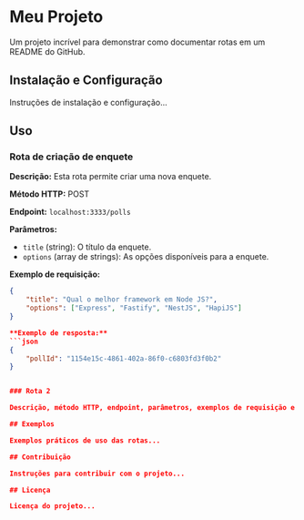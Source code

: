 # Meu Projeto

Um projeto incrível para demonstrar como documentar rotas em um README do GitHub.

## Instalação e Configuração

Instruções de instalação e configuração...

## Uso

### Rota de criação de enquete

**Descrição:** Esta rota permite criar uma nova enquete.

**Método HTTP:** POST

**Endpoint:** `localhost:3333/polls`

**Parâmetros:**
- `title` (string): O título da enquete.
- `options` (array de strings): As opções disponíveis para a enquete.

**Exemplo de requisição:**
```json
{
	"title": "Qual o melhor framework em Node JS?",
	"options": ["Express", "Fastify", "NestJS", "HapiJS"]
}

**Exemplo de resposta:**
```json
{
	"pollId": "1154e15c-4861-402a-86f0-c6803fd3f0b2"
}


### Rota 2

Descrição, método HTTP, endpoint, parâmetros, exemplos de requisição e resposta...

## Exemplos

Exemplos práticos de uso das rotas...

## Contribuição

Instruções para contribuir com o projeto...

## Licença

Licença do projeto...
